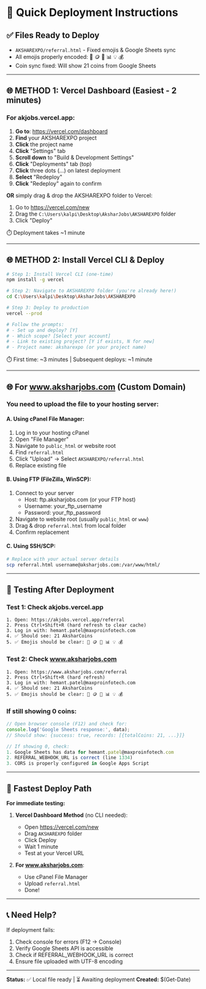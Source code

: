 # 🚀 Quick Deployment Instructions

## ✅ Files Ready to Deploy

- `AKSHAREXPO/referral.html` - Fixed emojis & Google Sheets sync
- All emojis properly encoded: 🎉 🪙 👥 📊 💡 💰
- Coin sync fixed: Will show 21 coins from Google Sheets

---

## 🌐 **METHOD 1: Vercel Dashboard (Easiest - 2 minutes)**

### For akjobs.vercel.app:

1. **Go to**: https://vercel.com/dashboard
2. **Find** your AKSHAREXPO project
3. **Click** the project name
4. **Click** "Settings" tab
5. **Scroll down** to "Build & Development Settings"
6. **Click** "Deployments" tab (top)
7. **Click** three dots (...) on latest deployment
8. **Select** "Redeploy"
9. **Click** "Redeploy" again to confirm

**OR** simply drag & drop the AKSHAREXPO folder to Vercel:
1. Go to https://vercel.com/new
2. Drag the `C:\Users\kalpi\Desktop\AksharJobs\AKSHAREXPO` folder
3. Click "Deploy"

⏱️ Deployment takes ~1 minute

---

## 🌐 **METHOD 2: Install Vercel CLI & Deploy**

```bash
# Step 1: Install Vercel CLI (one-time)
npm install -g vercel

# Step 2: Navigate to AKSHAREXPO folder (you're already here!)
cd C:\Users\kalpi\Desktop\AksharJobs\AKSHAREXPO

# Step 3: Deploy to production
vercel --prod

# Follow the prompts:
# - Set up and deploy? [Y]
# - Which scope? [Select your account]
# - Link to existing project? [Y if exists, N for new]
# - Project name: aksharexpo (or your project name)
```

⏱️ First time: ~3 minutes | Subsequent deploys: ~1 minute

---

## 🌐 **For www.aksharjobs.com** (Custom Domain)

### You need to upload the file to your hosting server:

#### A. **Using cPanel File Manager:**
1. Log in to your hosting cPanel
2. Open "File Manager"
3. Navigate to `public_html` or website root
4. Find `referral.html`
5. Click "Upload" → Select `AKSHAREXPO/referral.html`
6. Replace existing file

#### B. **Using FTP (FileZilla, WinSCP):**
1. Connect to your server
   - Host: ftp.aksharjobs.com (or your FTP host)
   - Username: your_ftp_username
   - Password: your_ftp_password
2. Navigate to website root (usually `public_html` or `www`)
3. Drag & drop `referral.html` from local folder
4. Confirm replacement

#### C. **Using SSH/SCP:**
```bash
# Replace with your actual server details
scp referral.html username@aksharjobs.com:/var/www/html/
```

---

## 🧪 **Testing After Deployment**

### Test 1: Check akjobs.vercel.app
```
1. Open: https://akjobs.vercel.app/referral
2. Press Ctrl+Shift+R (hard refresh to clear cache)
3. Log in with: hemant.patel@maxproinfotech.com
4. ✅ Should see: 21 AksharCoins
5. ✅ Emojis should be clear: 🎉 🪙 👥 📊 💡 💰
```

### Test 2: Check www.aksharjobs.com
```
1. Open: https://www.aksharjobs.com/referral
2. Press Ctrl+Shift+R (hard refresh)
3. Log in with: hemant.patel@maxproinfotech.com
4. ✅ Should see: 21 AksharCoins
5. ✅ Emojis should be clear: 🎉 🪙 👥 📊 💡 💰
```

### If still showing 0 coins:
```javascript
// Open browser console (F12) and check for:
console.log('Google Sheets response:', data);
// Should show: {success: true, records: [{totalCoins: 21, ...}]}

// If showing 0, check:
1. Google Sheets has data for hemant.patel@maxproinfotech.com
2. REFERRAL_WEBHOOK_URL is correct (line 1334)
3. CORS is properly configured in Google Apps Script
```

---

## 🎯 **Fastest Deploy Path**

**For immediate testing:**

1. **Vercel Dashboard Method** (no CLI needed):
   - Open https://vercel.com/new
   - Drag `AKSHAREXPO` folder
   - Click Deploy
   - Wait 1 minute
   - Test at your Vercel URL

2. **For www.aksharjobs.com**:
   - Use cPanel File Manager
   - Upload `referral.html`
   - Done!

---

## 📞 **Need Help?**

If deployment fails:
1. Check console for errors (F12 → Console)
2. Verify Google Sheets API is accessible
3. Check if REFERRAL_WEBHOOK_URL is correct
4. Ensure file uploaded with UTF-8 encoding

---

**Status:** ✅ Local file ready | ⏳ Awaiting deployment
**Created:** $(Get-Date)

